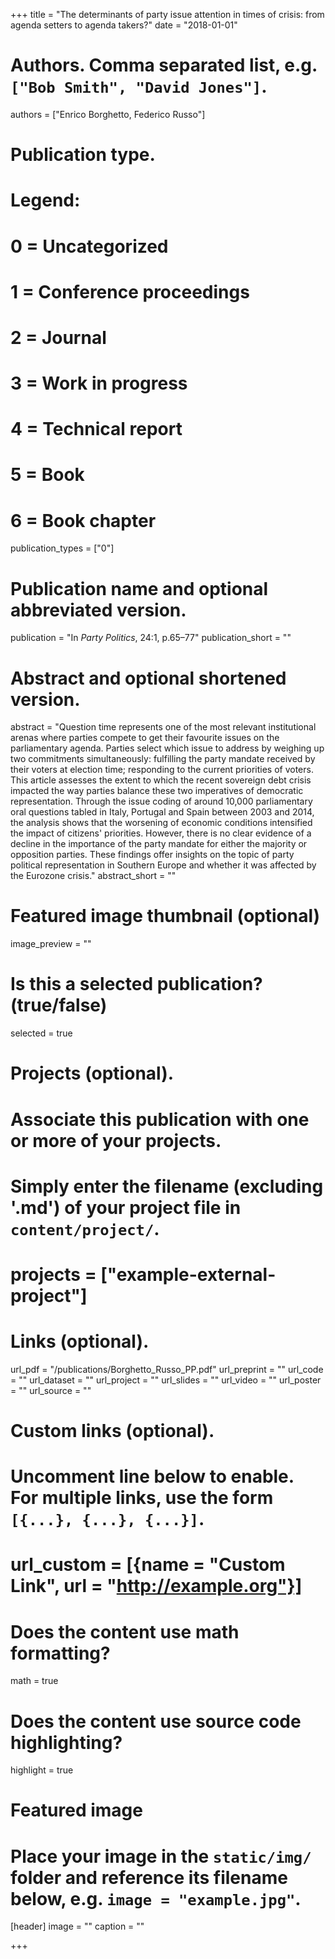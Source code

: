 +++
title = "The determinants of party issue attention in times of crisis: from agenda setters to agenda takers?"
date = "2018-01-01"

# Authors. Comma separated list, e.g. `["Bob Smith", "David Jones"]`.
authors = ["Enrico Borghetto, Federico Russo"]

# Publication type.
# Legend:
# 0 = Uncategorized
# 1 = Conference proceedings
# 2 = Journal
# 3 = Work in progress
# 4 = Technical report
# 5 = Book
# 6 = Book chapter
publication_types = ["0"]

# Publication name and optional abbreviated version.
publication = "In *Party Politics*, 24:1, p.65–77"
publication_short = ""

# Abstract and optional shortened version.
abstract = "Question time represents one of the most relevant institutional arenas where parties compete to get their favourite issues on the parliamentary agenda. Parties select which issue to address by weighing up two commitments simultaneously: fulfilling the party mandate received by their voters at election time; responding to the current priorities of voters. This article assesses the extent to which the recent sovereign debt crisis impacted the way parties balance these two imperatives of democratic representation. Through the issue coding of around 10,000 parliamentary oral questions tabled in Italy, Portugal and Spain between 2003 and 2014, the analysis shows that the worsening of economic conditions intensified the impact of citizens' priorities. However, there is no clear evidence of a decline in the importance of the party mandate for either the majority or opposition parties. These findings offer insights on the topic of party political representation in Southern Europe and whether it was affected by the Eurozone crisis."
abstract_short = ""

# Featured image thumbnail (optional)
image_preview = ""

# Is this a selected publication? (true/false)
selected = true

# Projects (optional).
#   Associate this publication with one or more of your projects.
#   Simply enter the filename (excluding '.md') of your project file in `content/project/`.
# projects = ["example-external-project"]

# Links (optional).
url_pdf = "/publications/Borghetto_Russo_PP.pdf"
url_preprint = ""
url_code = ""
url_dataset = ""
url_project = ""
url_slides = ""
url_video = ""
url_poster = ""
url_source = ""

# Custom links (optional).
#   Uncomment line below to enable. For multiple links, use the form `[{...}, {...}, {...}]`.
# url_custom = [{name = "Custom Link", url = "http://example.org"}]

# Does the content use math formatting?
math = true

# Does the content use source code highlighting?
highlight = true

# Featured image
# Place your image in the `static/img/` folder and reference its filename below, e.g. `image = "example.jpg"`.
[header]
image = ""
caption = ""

+++
